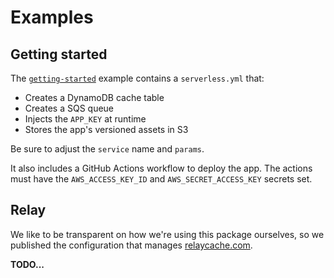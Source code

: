 
# Examples

## Getting started

The [`getting-started`](getting-started/) example contains a `serverless.yml` that:

- Creates a DynamoDB cache table
- Creates a SQS queue
- Injects the `APP_KEY` at runtime
- Stores the app's versioned assets in S3

Be sure to adjust the `service` name and `params`.

It also includes a GitHub Actions workflow to deploy the app. The actions must have the `AWS_ACCESS_KEY_ID` and `AWS_SECRET_ACCESS_KEY` secrets set.

## Relay

We like to be transparent on how we're using this package ourselves, so we published the configuration that manages [relaycache.com](https://relaycache.com).

__TODO...__
